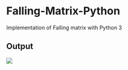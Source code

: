 # Falling-Matrix-Python
Implementation of Falling matrix with Python 3

## Output

<img src="https://github.com/akashraj97/Falling-Matrix-Python/raw/master/example.gif">
